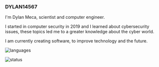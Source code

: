 ### DYLAN14567

I'm Dylan Meca, scientist and computer engineer.

I started in computer security in 2019 and I learned about cybersecurity issues, these topics led me to a greater knowledge about the cyber world.

I am currently creating software, to improve technology and the future.

![languages](https://github-readme-stats.vercel.app/api/top-langs/?username=dylan14567&layout=compact)

![status](https://github-readme-stats.vercel.app/api?username=dylan14567)
